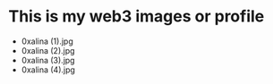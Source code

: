 # This is my web3 images or profile
- 0xalina (1).jpg
- 0xalina (2).jpg
- 0xalina (3).jpg
- 0xalina (4).jpg
